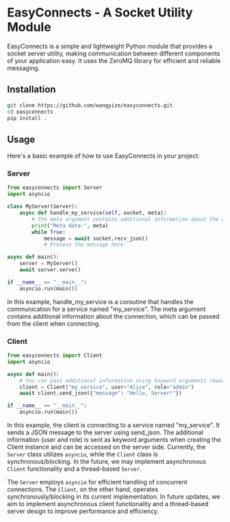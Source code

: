 # EasyConnects - A Socket Utility Module
EasyConnects is a simple and lightweight Python module that provides a socket server utility, making communication between different components of your application easy. It uses the ZeroMQ library for efficient and reliable messaging.

## Installation


```bash
git clone https://github.com/wangyize/easyconnects.git
cd easyconnects
pip install .
```
## Usage
Here's a basic example of how to use EasyConnects in your project:

### Server
```Python
from easyconnects import Server
import asyncio

class MyServer(Server):
    async def handle_my_service(self, socket, meta):
        # The meta argument contains additional information about the client.
        print("Meta data:", meta)
        while True:
            message = await socket.recv_json()
            # Process the message here

async def main():
    server = MyServer()
    await server.serve()

if __name__ == "__main__":
    asyncio.run(main())

```
In this example, handle_my_service is a coroutine that handles the communication for a service named "my_service". The meta argument contains additional information about the connection, which can be passed from the client when connecting.

### Client
```Python
from easyconnects import Client
import asyncio

async def main():
    # You can pass additional information using keyword arguments (kwargs)
    client = Client("my_service", user="Alice", role="admin")
    await client.send_json({"message": "Hello, Server!"})

if __name__ == "__main__":
    asyncio.run(main())
```
In this example, the client is connecting to a service named "my_service". It sends a JSON message to the server using send_json. The additional information (user and role) is sent as keyword arguments when creating the Client instance and can be accessed on the server side.
Currently, the `Server` class utilizes `asyncio`, while the `Client` class is synchronous/blocking. In the future, we may implement asynchronous `Client` functionality and a thread-based `Server`.

The `Server` employs `asyncio` for efficient handling of concurrent connections. The `Client`, on the other hand, operates synchronously/blocking in its current implementation. In future updates, we aim to implement asynchronous client functionality and a thread-based server design to improve performance and efficiency.

